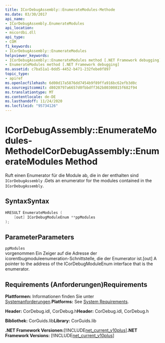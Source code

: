 ```yaml
---
title: ICorDebugAssembly::EnumerateModules-Methode
ms.date: 03/30/2017
api_name:
- ICorDebugAssembly.EnumerateModules
api_location:
- mscordbi.dll
api_type:
- COM
f1_keywords:
- ICorDebugAssembly::EnumerateModules
helpviewer_keywords:
- ICorDebugAssembly::EnumerateModules method [.NET Framework debugging]
- EnumerateModules method [.NET Framework debugging]
ms.assetid: c7ba51a1-0dd5-4452-b471-232febe0f897
topic_type:
- apiref
ms.openlocfilehash: 6d00d17a5876dd7454b9f89ffa916bc62efb3d0c
ms.sourcegitcommit: d8020797a6657d0fbbdff362b80300815f682f94
ms.translationtype: MT
ms.contentlocale: de-DE
ms.lasthandoff: 11/24/2020
ms.locfileid: "95734126"
---
```

# <a name="icordebugassemblyenumeratemodules-method"></a><span data-ttu-id="1ad56-102">ICorDebugAssembly::EnumerateModules-Methode</span><span class="sxs-lookup"><span data-stu-id="1ad56-102">ICorDebugAssembly::EnumerateModules Method</span></span>

<span data-ttu-id="1ad56-103">Ruft einen Enumerator für die Module ab, die in der enthalten sind `ICorDebugAssembly` .</span><span class="sxs-lookup"><span data-stu-id="1ad56-103">Gets an enumerator for the modules contained in the `ICorDebugAssembly`.</span></span>  
  
## <a name="syntax"></a><span data-ttu-id="1ad56-104">Syntax</span><span class="sxs-lookup"><span data-stu-id="1ad56-104">Syntax</span></span>  
  
```cpp  
HRESULT EnumerateModules (  
    [out] ICorDebugModuleEnum **ppModules  
);  
```  
  
## <a name="parameters"></a><span data-ttu-id="1ad56-105">Parameter</span><span class="sxs-lookup"><span data-stu-id="1ad56-105">Parameters</span></span>  

 `ppModules`  
 <span data-ttu-id="1ad56-106">vorgenommen Ein Zeiger auf die Adresse der icorentbugmoduleenumeration-Schnittstelle, die der Enumerator ist.</span><span class="sxs-lookup"><span data-stu-id="1ad56-106">[out] A pointer to the address of the ICorDebugModuleEnum interface that is the enumerator.</span></span>  
  
## <a name="requirements"></a><span data-ttu-id="1ad56-107">Requirements (Anforderungen)</span><span class="sxs-lookup"><span data-stu-id="1ad56-107">Requirements</span></span>  

 <span data-ttu-id="1ad56-108">**Plattformen:** Informationen finden Sie unter [Systemanforderungen](../../get-started/system-requirements.md).</span><span class="sxs-lookup"><span data-stu-id="1ad56-108">**Platforms:** See [System Requirements](../../get-started/system-requirements.md).</span></span>  
  
 <span data-ttu-id="1ad56-109">**Header:** CorDebug.idl, CorDebug.h</span><span class="sxs-lookup"><span data-stu-id="1ad56-109">**Header:** CorDebug.idl, CorDebug.h</span></span>  
  
 <span data-ttu-id="1ad56-110">**Bibliothek:** CorGuids.lib</span><span class="sxs-lookup"><span data-stu-id="1ad56-110">**Library:** CorGuids.lib</span></span>  
  
 <span data-ttu-id="1ad56-111">**.NET Framework Versionen:**[!INCLUDE[net_current_v10plus](../../../../includes/net-current-v10plus-md.md)]</span><span class="sxs-lookup"><span data-stu-id="1ad56-111">**.NET Framework Versions:** [!INCLUDE[net_current_v10plus](../../../../includes/net-current-v10plus-md.md)]</span></span>
